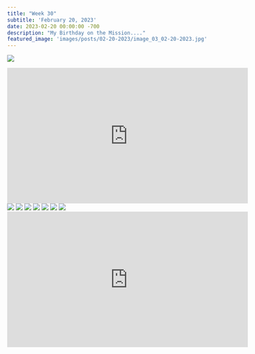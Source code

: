 ```yaml
---
title: "Week 30"
subtitle: 'February 20, 2023'
date: 2023-02-20 00:00:00 -700
description: "My Birthday on the Mission...."
featured_image: 'images/posts/02-20-2023/image_03_02-20-2023.jpg'
---
```

![](/images/posts/02-20-2023/image_03_02-20-2023.jpg)

<iframe width="560" height="315" src="https://www.youtube.com/embed/of466cWBqvA" title="YouTube video player" frameborder="0" allow="accelerometer; autoplay; clipboard-write; encrypted-media; gyroscope; picture-in-picture; web-share" allowfullscreen></iframe>

<div class="gallery" data-columns="2">
    <img src="/images/posts/02-20-2023/image_01_02-20-2023.jpg">
    <img src="/images/posts/02-20-2023/image_02_02-20-2023.jpg">
    <img src="/images/posts/02-20-2023/image_03_02-20-2023.jpg">
    <img src="/images/posts/02-20-2023/image_04_02-20-2023.jpg">
    <img src="/images/posts/02-20-2023/image_05_02-20-2023.jpg">
    <img src="/images/posts/02-20-2023/image_06_02-20-2023.jpg">
    <img src="/images/posts/02-20-2023/image_07_02-20-2023.jpg">
</div>

<iframe width="560" height="315" src="https://www.youtube.com/embed/L7bXp0J8L8E?cc_load_policy=1" title="YouTube video player" frameborder="0" allow="accelerometer; autoplay; clipboard-write; encrypted-media; gyroscope; picture-in-picture; web-share" allowfullscreen></iframe>